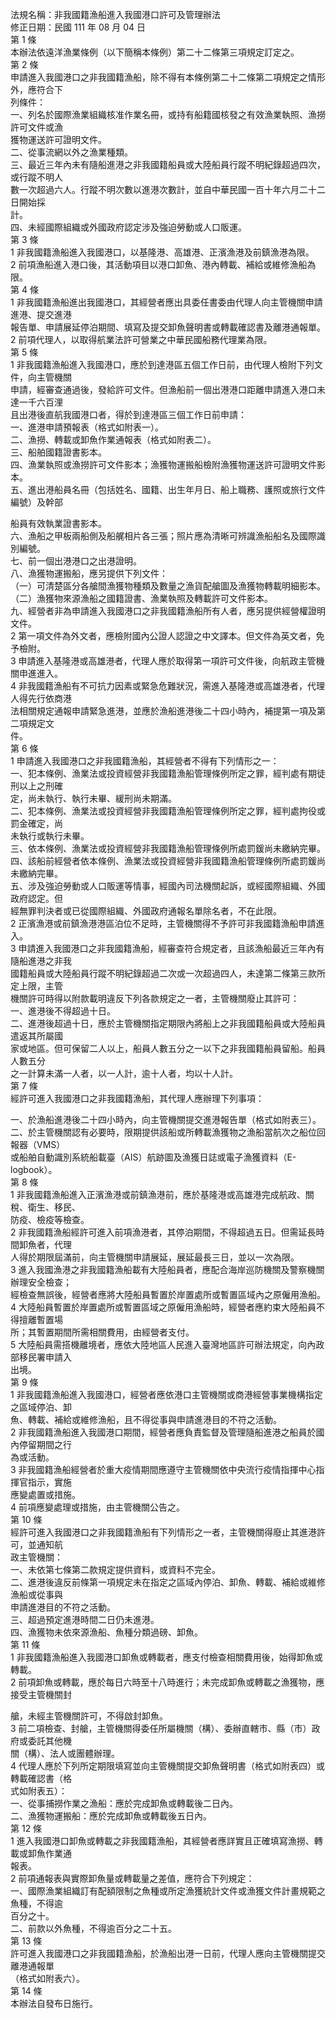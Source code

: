 法規名稱：非我國籍漁船進入我國港口許可及管理辦法  
修正日期：民國 111 年 08 月 04 日  
第 1 條  
本辦法依遠洋漁業條例（以下簡稱本條例）第二十二條第三項規定訂定之。  
第 2 條  
申請進入我國港口之非我國籍漁船，除不得有本條例第二十二條第二項規定之情形外，應符合下  
列條件：  
一、列名於國際漁業組織核准作業名冊，或持有船籍國核發之有效漁業執照、漁撈許可文件或漁  
獲物運送許可證明文件。  
二、從事流網以外之漁業種類。  
三、最近三年內未有隨船進港之非我國籍船員或大陸船員行蹤不明紀錄超過四次，或行蹤不明人  
數一次超過六人。行蹤不明次數以進港次數計，並自中華民國一百十年六月二十二日開始採  
計。  
四、未經國際組織或外國政府認定涉及強迫勞動或人口販運。  
第 3 條  
1 非我國籍漁船進入我國港口，以基隆港、高雄港、正濱漁港及前鎮漁港為限。  
2 前項漁船進入港口後，其活動項目以港口卸魚、港內轉載、補給或維修漁船為限。  
第 4 條  
1 非我國籍漁船進出我國港口，其經營者應出具委任書委由代理人向主管機關申請進港、提交進港  
報告單、申請展延停泊期間、填寫及提交卸魚聲明書或轉載確認書及離港通報單。  
2 前項代理人，以取得航業法許可營業之中華民國船務代理業為限。  
第 5 條  
1 非我國籍漁船進入我國港口，應於到達港區五個工作日前，由代理人檢附下列文件，向主管機關  
申請，經審查通過後，發給許可文件。但漁船前一個出港港口距離申請進入港口未達一千六百浬  
且出港後直航我國港口者，得於到達港區三個工作日前申請：  
一、進港申請預報表（格式如附表一）。  
二、漁撈、轉載或卸魚作業通報表（格式如附表二）。  
三、船舶國籍證書影本。  
四、漁業執照或漁撈許可文件影本；漁獲物運搬船檢附漁獲物運送許可證明文件影本。  
五、進出港船員名冊（包括姓名、國籍、出生年月日、船上職務、護照或旅行文件編號）及幹部  


船員有效執業證書影本。  
六、漁船之甲板兩船側及船艉相片各三張；照片應為清晰可辨識漁船船名及國際識別編號。  
七、前一個出港港口之出港證明。  
八、漁獲物運搬船，應另提供下列文件：  
（一）可清楚區分各艙間漁獲物種類及數量之漁貨配艙圖及漁獲物轉載明細影本。  
（二）漁獲物來源漁船之國籍證書、漁業執照及轉載許可文件影本。  
九、經營者非為申請進入我國港口之非我國籍漁船所有人者，應另提供經營權證明文件。  
2 第一項文件為外文者，應檢附國內公證人認證之中文譯本。但文件為英文者，免予檢附。  
3 申請進入基隆港或高雄港者，代理人應於取得第一項許可文件後，向航政主管機關申進進入。  
4 非我國籍漁船有不可抗力因素或緊急危難狀況，需進入基隆港或高雄港者，代理人得先行依商港  
法相關規定通報申請緊急進港，並應於漁船進港後二十四小時內，補提第一項及第二項規定文  
件。  
第 6 條  
1 申請進入我國港口之非我國籍漁船，其經營者不得有下列情形之一：  
一、犯本條例、漁業法或投資經營非我國籍漁船管理條例所定之罪，經判處有期徒刑以上之刑確  
定，尚未執行、執行未畢、緩刑尚未期滿。  
二、犯本條例、漁業法或投資經營非我國籍漁船管理條例所定之罪，經判處拘役或罰金確定，尚  
未執行或執行未畢。  
三、依本條例、漁業法或投資經營非我國籍漁船管理條例所處罰鍰尚未繳納完畢。  
四、該船前經營者依本條例、漁業法或投資經營非我國籍漁船管理條例所處罰鍰尚未繳納完畢。  
五、涉及強迫勞動或人口販運等情事，經國內司法機關起訴，或經國際組織、外國政府認定。但  
經無罪判決者或已從國際組織、外國政府通報名單除名者，不在此限。  
2 正濱漁港或前鎮漁港港區泊位不足時，主管機關得不予許可非我國籍漁船申請進入。  
3 申請進入我國港口之非我國籍漁船，經審查符合規定者，且該漁船最近三年內有隨船進港之非我  
國籍船員或大陸船員行蹤不明紀錄超過二次或一次超過四人，未達第二條第三款所定上限，主管  
機關許可時得以附款載明違反下列各款規定之一者，主管機關廢止其許可：  
一、進港後不得超過十日。  
二、進港後超過十日，應於主管機關指定期限內將船上之非我國籍船員或大陸船員遣返其所屬國  
家或地區。但可保留二人以上，船員人數五分之一以下之非我國籍船員留船。船員人數五分  
之一計算未滿一人者，以一人計，逾十人者，均以十人計。  
第 7 條  
經許可進入我國港口之非我國籍漁船，其代理人應辦理下列事項：  


一、於漁船進港後二十四小時內，向主管機關提交進港報告單（格式如附表三）。  
二、於主管機關認有必要時，限期提供該船或所轉載漁獲物之漁船當航次之船位回報器（VMS）  
或船舶自動識別系統船載臺（AIS）航跡圖及漁獲日誌或電子漁獲資料（E-logbook）。  
第 8 條  
1 非我國籍漁船進入正濱漁港或前鎮漁港前，應於基隆港或高雄港完成航政、關稅、衛生、移民、  
防疫、檢疫等檢查。  
2 非我國籍漁船經許可進入前項漁港者，其停泊期間，不得超過五日。但需延長時間卸魚者，代理  
人得於期限屆滿前，向主管機關申請展延，展延最長三日，並以一次為限。  
3 進入我國漁港之非我國籍漁船載有大陸船員者，應配合海岸巡防機關及警察機關辦理安全檢查；  
經檢查無誤後，經營者應將大陸船員暫置於岸置處所或暫置區域內之原僱用漁船。  
4 大陸船員暫置於岸置處所或暫置區域之原僱用漁船時，經營者應約束大陸船員不得擅離暫置場  
所；其暫置期間所需相關費用，由經營者支付。  
5 大陸船員需搭機離境者，應依大陸地區人民進入臺灣地區許可辦法規定，向內政部移民署申請入  
出境。  
第 9 條  
1 非我國籍漁船進入我國港口，經營者應依港口主管機關或商港經營事業機構指定之區域停泊、卸  
魚、轉載、補給或維修漁船，且不得從事與申請進港目的不符之活動。  
2 非我國籍漁船進入我國港口期間，經營者應負責監督及管理隨船進港之船員於國內停留期間之行  
為或活動。  
3 非我國籍漁船經營者於重大疫情期間應遵守主管機關依中央流行疫情指揮中心指揮官指示，實施  
應變處置或措施。  
4 前項應變處理或措施，由主管機關公告之。  
第 10 條  
經許可進入我國港口之非我國籍漁船有下列情形之一者，主管機關得廢止其進港許可，並通知航  
政主管機關：  
一、未依第七條第二款規定提供資料，或資料不完全。  
二、進港後違反前條第一項規定未在指定之區域內停泊、卸魚、轉載、補給或維修漁船或從事與  
申請進港目的不符之活動。  
三、超過預定進港時間二日仍未進港。  
四、漁獲物未依來源漁船、魚種分類過磅、卸魚。  
第 11 條  
1 非我國籍漁船進入我國港口卸魚或轉載者，應支付檢查相關費用後，始得卸魚或轉載。  
2 前項卸魚或轉載，應於每日六時至十八時進行；未完成卸魚或轉載之漁獲物，應接受主管機關封  


艙，未經主管機關許可，不得啟封卸魚。  
3 前二項檢查、封艙，主管機關得委任所屬機關（構）、委辦直轄市、縣（市）政府或委託其他機  
關（構）、法人或團體辦理。  
4 代理人應於下列所定期限填寫並向主管機關提交卸魚聲明書（格式如附表四）或轉載確認書（格  
式如附表五）：  
一、從事捕撈作業之漁船：應於完成卸魚或轉載後二日內。  
二、漁獲物運搬船：應於完成卸魚或轉載後五日內。  
第 12 條  
1 進入我國港口卸魚或轉載之非我國籍漁船，其經營者應詳實且正確填寫漁撈、轉載或卸魚作業通  
報表。  
2 前項通報表與實際卸魚量或轉載量之差值，應符合下列規定：  
一、國際漁業組織訂有配額限制之魚種或所定漁獲統計文件或漁獲文件計畫規範之魚種，不得逾  
百分之十。  
二、前款以外魚種，不得逾百分之二十五。  
第 13 條  
許可進入我國港口之非我國籍漁船，於漁船出港一日前，代理人應向主管機關提交離港通報單  
（格式如附表六）。  
第 14 條  
本辦法自發布日施行。  


